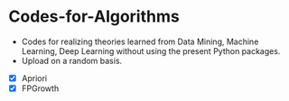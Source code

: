 # Codes-for-Algorithms
- Codes for realizing theories learned from Data Mining, Machine Learning, Deep Learning without using the present Python packages. 
- Upload on a random basis.

- [x] Apriori
- [x] FPGrowth
